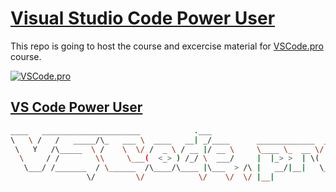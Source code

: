 # [Visual Studio Code Power User](https://VSCode.pro)

This repo is going to host the course and excercise material for [VSCode.pro](https://VSCode.pro) course.

[![VSCode.pro](https://vscode.pro/img/pictures/vscode-power-user-learn-course.jpg)](https://VSCode.pro)

## [VS Code Power User](https://VSCode.pro)


```sh
____   ______________________            .___
\   \ /   /   _____/\_   ___ \  ____   __| _/____      _____________  ____
 \   Y   /\_____  \ /    \  \/ /  _ \ / __ |/ __ \     \____ \_  __ \/  _ \
  \     / /        \\     \___(  <_> ) /_/ \  ___/     |  |_> >  | \(  <_> )
   \___/ /_______  / \______  /\____/\____ |\___  > /\ |   __/|__|   \____/
                 \/         \/            \/    \/  \/ |__|
```